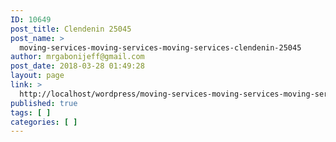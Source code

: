 ```yaml
---
ID: 10649
post_title: Clendenin 25045
post_name: >
  moving-services-moving-services-moving-services-clendenin-25045
author: mrgabonijeff@gmail.com
post_date: 2018-03-28 01:49:28
layout: page
link: >
  http://localhost/wordpress/moving-services-moving-services-moving-services-clendenin-25045/
published: true
tags: [ ]
categories: [ ]
---
```

